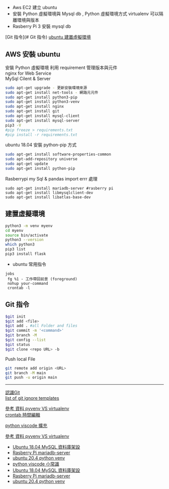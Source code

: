 - Aws EC2 建立 ubuntu  
- 安裝 Python 虛擬環境與 Mysql db , Python 虛擬環境方式 virtualenv 可以隔離環境與版本
- Rasberry Pi 3 安裝 mysql db<p>

[Git 指令](# Git 指令)
[ubuntu 建置虛擬環境](#ubuntu)

## AWS  安裝 ubuntu

安裝 Python 虛擬環境 利用 requirement 管理版本與元件<br>nginx for Web Service<br>MySql Cilent & Server<br>
``` bash
sudo apt-get upgrade - 更新安裝環境來源
sudo apt-get install net-tools - 網路元元件
sudo apt-get install python3-pip 
sudo apt-get install python3-venv 
sudo apt-get install nginx
sudo apt-get install git 
sudo apt-get install mysql-client
sudo apt-get install mysql-server
pip3 -V
#pip freeze > requirements.txt
#pip install -r requirements.txt
```
ubuntu 18.04 安裝  python-pip 方式

```bash
sudo apt-get install software-properties-common
sudo apt-add-repository universe
sudo apt-get update
sudo apt-get install python-pip
```

Rasberrypi my Sql & pandas import errr 處理

```bashl
sudo apt-get install mariadb-server #rasberry pi
sudo apt-get install libmysqlclient-dev
sudo apt-get install libatlas-base-dev
```

<h2 id="ubuntu">建置虛擬環境</h2>

``` bash
python3 -m venv myenv
cd myenv
source bin/activate
python3 --version
which python3
pip3 list
pip3 install flask
```

+ ubuntu 常用指令
<pre><code>jobs
 fg %1 - 工作帶回前景 (foreground)
 nohup your-command 
 crontab -l 
</code></pre>

## Git 指令

``` bash
$git init
$git add <file>
$git add . #all Folder and files
$git commit -m '<command>'
$git branch -M 
$git config --list
$git status
$git clone <repo URL> -b
```
Push local File

``` bash
git remote add origin <URL>
git branch -M main
git push -u origin main
```

------

[認識Git](https://www.maxlist.xyz/2018/11/02/git_tutorial/)<br>[list of git ignore templates](https://github.com/github/gitignore)<br>

[參考 資料 pyvenv VS virtualenv ](https://codertw.com/%E7%A8%8B%E5%BC%8F%E8%AA%9E%E8%A8%80/471323/)<br>
  [crontab 時間編輯](https://crontab.guru/#30_8_*_*_1)  


  [python viscode 擴充](https://www.maxlist.xyz/2019/07/13/vscode-tip/)

  [參考 資料 pyvenv VS virtualenv ](https://codertw.com/%E7%A8%8B%E5%BC%8F%E8%AA%9E%E8%A8%80/471323/)<br>

+ [Ubuntu 18.04 MySQL 資料庫架設](https://richiechao95.medium.com/ubuntu-18-04-mysql-%E8%B3%87%E6%96%99%E5%BA%AB%E6%9E%B6%E8%A8%AD%E6%95%99%E5%AD%B8-c7139819576f)<br>
+ [Rasberry Pi mariadb-server](https://atceiling.blogspot.com/2020/03/raspberry-pi-61mysqlmariadb.html)<br>
+ [ubuntu 20.4 python venv](https://stackoverflow.com/questions/62125925/how-to-install-python-package-installer-pip-on-ubuntu-20-04-linux)<br>
+ [python viscode 小常識](https://www.maxlist.xyz/2019/07/13/vscode-tip/)
+ [Ubuntu 18.04 MySQL 資料庫架設](https://richiechao95.medium.com/ubuntu-18-04-mysql-%E8%B3%87%E6%96%99%E5%BA%AB%E6%9E%B6%E8%A8%AD%E6%95%99%E5%AD%B8-c7139819576f)<br>
+ [Rasberry Pi mariadb-server](https://atceiling.blogspot.com/2020/03/raspberry-pi-61mysqlmariadb.html)<br>
+ [ubuntu 20.4 python venv](https://stackoverflow.com/questions/62125925/how-to-install-python-package-installer-pip-on-ubuntu-20-04-linux)<br>